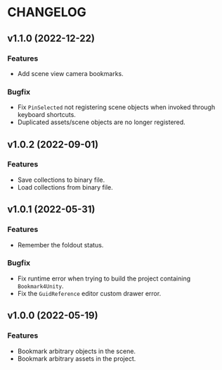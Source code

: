 # CHANGELOG

## v1.1.0 (2022-12-22)

### Features

- Add scene view camera bookmarks.

### Bugfix

- Fix `PinSelected` not registering scene objects when invoked through keyboard shortcuts.
- Duplicated assets/scene objects are no longer registered.

## v1.0.2 (2022-09-01)

### Features

- Save collections to binary file.
- Load collections from binary file.

## v1.0.1 (2022-05-31)

### Features

- Remember the foldout status.

### Bugfix

- Fix runtime error when trying to build the project containing `Bookmark4Unity`.
- Fix the `GuidReference` editor custom drawer error.

## v1.0.0 (2022-05-19)

### Features

- Bookmark arbitrary objects in the scene.
- Bookmark arbitrary assets in the project.
